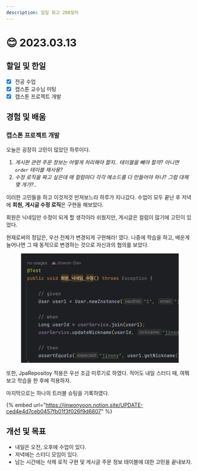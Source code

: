 ```yaml
---
description: 일일 회고 208일차
---
```


# 😊 2023.03.13

## 할일 및 한일&#x20;

* [x] 전공 수업&#x20;
* [x] 캡스톤 교수님 미팅&#x20;
* [x] 캡스톤 프로젝트 개발&#x20;

## 경험 및 배움&#x20;

### 캡스톤 프로젝트 개발&#x20;

오늘은 굉장히 고민이 많았던 하루이다.

1. _게시판 관련 주문 정보는 어떻게 처리해야 할지.. 테이블을 빼야 할까? 아니면 `order` 테이블 재사용?_
2. _수정 로직을 짜고 싶은데 매 컬럼마다 각각 메소드를 다 만들어야 하나? 그럼 대체 몇 개가?.._

이러한 고민들을 하고 이것저것 만져보느라 하루가 지나갔다. 수업이 모두 끝난 후 저녁에 **회원, 게시글 수정 로직**은 구현을 해보았다.

회원은 닉네임만 수정이 되게 할 생각이라 쉬웠지만, 게시글은 컬럼이 많기에 고민이 있었다.

현재로써의 정답은, 우선 전체가 변경되게 구현해라! 였다. 나중에 학습을 하고, 배운게 늘어나면 그 때 동적으로 변경하는 것으로 자신과의 협의를 보았다.

<figure><img src="../.gitbook/assets/image.png" alt=""><figcaption></figcaption></figure>

또한, JpaRepositoy 적용은 우선 조금 미루기로 하였다. 적어도 내일 스터디 때, 여쭤보고 학습을 한 후에 적용하자.&#x20;

마지막으로는 하나의 트러블 슈팅을 기록하였다.

{% embed url="https://jinwonyoon.notion.site/UPDATE-ced4e4d7ceb0457fb01f3f026f9d6807" %}

## 개선 및 목표&#x20;

* 내일은 오전, 오후에 수업이 있다.&#x20;
* 저녁에는 스터디 모임이 있다.&#x20;
* 남는 시간에는 삭제 로직 구현 및 게시글 주문 정보 테이블에 대한 고민을 끝내보자.&#x20;
